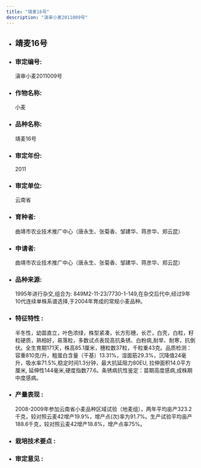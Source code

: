 ```yaml
---
title: "靖麦16号"
description: "滇审小麦2011009号"
---
```

* ## 靖麦16号
* ###  审定编号:  
   滇审小麦2011009号

*  ### 作物名称:  
   小麦

*   ###  品种名称: 
    靖麦16号

*   ### 审定年份: 
    2011

*   ### 审定单位:  
    云南省

*   ### 育种者:  
    曲靖市农业技术推广中心（唐永生、张菊香、邹建华、蒋彦华、郑云昆）

*   ### 申请者:  
    曲靖市农业技术推广中心（唐永生、张菊香、邹建华、蒋彦华、郑云昆）

*   ### 品种来源:  
    1995年进行杂交,组合为: 849M2-11-23/7730-1-149,在杂交后代中,经过9年10代连续单株系谱选择,于2004年育成的常规小麦品种。

*   ### 特征特性 : 
    半冬性，幼苗直立，叶色浓绿，株型紧凑，长方形穗，长芒，白壳，白粒，籽粒硬质，熟相好，易落粒，多数试点表现高抗条锈、白粉病,耐旱、耐寒，抗倒伏。全生育期171天，株高85.1厘米，穗粒数37粒，千粒重43克。品质检测：容重810克/升，粗蛋白含量（干基）13.31%，湿面筋29.3%，沉降值24毫升，吸水率71.5%,稳定时间1.3分钟，最大抗延阻力80EU, 拉伸面积14.0平方厘米, 延伸性144毫米,硬度指数77.6。条锈病抗性鉴定：苗期高度感病,成株期中度感病。

*   ### 产量表现 : 
    2008-2009年参加云南省小麦品种区域试验（地麦组），两年平均亩产323.2千克，较对照云麦42增产19.9%，增产点(次)率为91.7%。生产试验平均亩产188.6千克，较对照云麦42增产18.8%，增产点率75%。

*   ### 栽培技术要点 : 
    

*   ### 审定意见 : 
    
